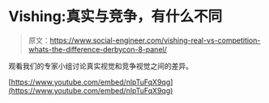 # Vishing:真实与竞争，有什么不同

> 原文：<https://www.social-engineer.com/vishing-real-vs-competition-whats-the-difference-derbycon-8-panel/>

观看我们的专家小组讨论真实视觉和竞争视觉之间的差异。

[https://www.youtube.com/embed/nlpTuFqX9qg](https://www.youtube.com/embed/nlpTuFqX9qg)